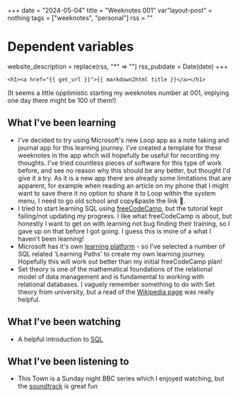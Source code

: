 +++
date = "2024-05-04"
title = "Weeknotes 001"
var"layout-post" = nothing
tags = ["weeknotes", "personal"]
rss = ""

# Dependent variables
website_description = replace(rss, "*" => "")
rss_pubdate = Date(date)
+++

~~~
<h1><a href="{{ get_url }}">{{ markdown2html title }}</a></h1>
~~~

(It seems a little opptimistic starting my weeknotes number at 001, implying one day there might be 100 of them!)
## What I've been learning
- I've decided to try using Microsoft's new Loop app as a note taking and journal app for this learning journey. I've created a template for these weeknotes in the app whch will hopefully be useful for recording my thoughts. I've tried countless pieces of software for this type of work before, and see no reason why this should be any better, but thought I'd give it a try. As it is a new app there are already some limitations that are apparent, for example when reading an article on my phone that I might want to save there it no option to share it to Loop within the system menu, I need to go old school and copy&paste the link 🙁.
- I tried to start learning SQL using [freeCodeCamp][fCC], but the tutorial kept failing/not updating my progress. I like what freeCodeCamp is about, but honestly I want to get on with learning not bug finding their training, so I gave up on that before I got going. I guess this is more of a what I haven't been learning!
- Microsoft has it's own [learning platform][MSLearn] - so I've selected a number of SQL related 'Learning Paths' to create my own learning journey. Hopefully this will work out better than my initial freeCodeCamp plan!
- Set theory is one of the mathematical foundations of the relational model of data management and is fundamental to working with relational databases. I vaguely remember something to do with Set theory from university, but a read of the [Wikipedia page][Set] was really helpful.


## What I've been watching
- A helpful introduction to [SQL][SQLintro]


## What I've been listening to
- This Town is a Sunday night BBC series which I enjoyed watching, but the [soundtrack][TT] is great fun

[fCC]: https://www.freecodecamp.org/
[MSLearn]: https://learn.microsoft.com/en-gb/
[TT]: https://music.apple.com/gb/album/this-town-music-from-the-original-bbc-series/1736497159
[Set]: https://en.wikipedia.org/wiki/Set_theory
[SQLintro]: https://youtu.be/svVDpro9peQ?si=rqi4rzHEESmR1eDI

